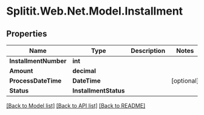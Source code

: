 # Splitit.Web.Net.Model.Installment

## Properties

Name | Type | Description | Notes
------------ | ------------- | ------------- | -------------
**InstallmentNumber** | **int** |  | 
**Amount** | **decimal** |  | 
**ProcessDateTime** | **DateTime** |  | [optional] 
**Status** | **InstallmentStatus** |  | 

[[Back to Model list]](../README.md#documentation-for-models) [[Back to API list]](../README.md#documentation-for-api-endpoints) [[Back to README]](../README.md)

